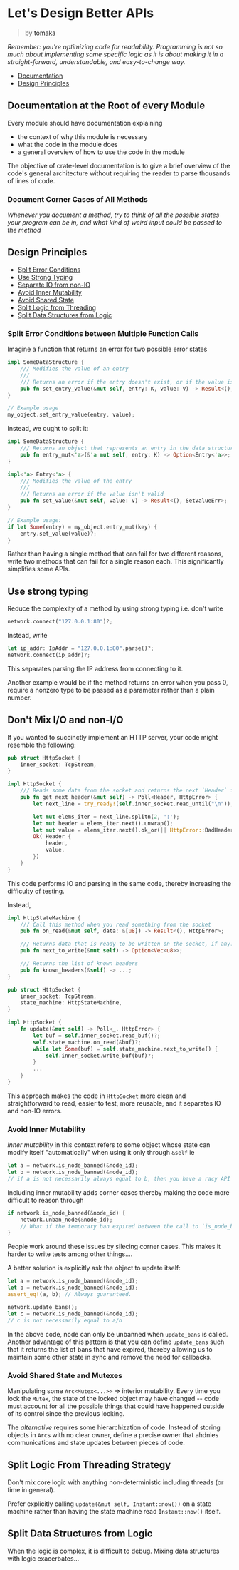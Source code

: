 # Let's Design Better APIs
> by [tomaka](https://github.com/tomaka)

*Remember: you're optimizing code for readability. Programming is not so much about implementing some specific logic as it is about making it in a straight-forward, understandable, and easy-to-change way.*

* [Documentation](#docs)
* [Design Principles](#principles)

## Documentation at the Root of every Module <a name = "docs"></a>

Every module should have documentation explaining
* the context of why this module is necessary
* what the code in the module does
* a general overview of how to use the code in the module

The objective of crate-level documentation is to give a brief overview of the code's general architecture without requiring the reader to parse thousands of lines of code.

### Document Corner Cases of All Methods

*Whenever you document a method, try to think of all the possible states your program can be in, and what kind of weird input could be passed to the method*

## Design Principles <a name = "principles"></a>

* [Split Error Conditions](#split)
* [Use Strong Typing](#strong)
* [Separate IO from non-IO](#io)
* [Avoid Inner Mutability](#inner)
* [Avoid Shared State](#shared)
* [Split Logic from Threading](#logic)
* [Split Data Structures from Logic](#data)

### Split Error Conditions between Multiple Function Calls

Imagine a function that returns an error for two possible error states

```rust
impl SomeDataStructure {
    /// Modifies the value of an entry
    ///
    /// Returns an error if the entry doesn't exist, or if the value isn't valid
    pub fn set_entry_value(&mut self, entry: K, value: V) -> Result<(), SetValueErr>;
}

// Example usage
my_object.set_entry_value(entry, value);
```

Instead, we ought to split it:

```rust
impl SomeDataStructure {
    /// Returns an object that represents an entry in the data structure
    pub fn entry_mut<'a>(&'a mut self, entry: K) -> Option<Entry<'a>>;
}

impl<'a> Entry<'a> {
    /// Modifies the value of the entry
    ///
    /// Returns an error if the value isn't valid
    pub fn set_value(&mut self, value: V) -> Result<(), SetValueErr>;
}

// Example usage:
if let Some(entry) = my_object.entry_mut(key) {
    entry.set_value(value)?;
}
```
Rather than having a single method that can fail for two different reasons, write two methods that can fail for a single reason each. This significantly simplifies some APIs.

## Use strong typing <a name = "strong"></a>

Reduce the complexity of a method by using strong typing i.e. don't write

```rust
network.connect("127.0.0.1:80")?;
```

Instead, write

```rust
let ip_addr: IpAddr = "127.0.0.1:80".parse()?;
network.connect(ip_addr)?;
```

This separates parsing the IP address from connecting to it.

Another example would be if the method returns an error when you pass 0, require a nonzero type to be passed as a parameter rather than a plain number.

## Don't Mix I/O and non-I/O <a name = "io"></a>

If you wanted to succinctly implement an HTTP server, your code might resemble the following:

```rust
pub struct HttpSocket {
    inner_socket: TcpStream,
}

impl HttpSocket {
    /// Reads some data from the socket and returns the next `Header` if possible
    pub fn get_next_header(&mut self) -> Poll<Header, HttpError> {
        let next_line = try_ready!(self.inner_socket.read_until("\n"));

        let mut elems_iter = next_line.splitn(2, ':');
        let mut header = elems_iter.next().unwrap();
        let mut value = elems_iter.next().ok_or(|| HttpError::BadHeaderFormat);
        Ok( Header {
            header,
            value,
        })
    }
}
```

This code performs IO and parsing in the same code, thereby increasing the difficulty of testing. 

Instead,

```rust
impl HttpStateMachine {
    /// Call this method when you read something from the socket
    pub fn on_read(&mut self, data: &[u8]) -> Result<(), HttpError>;

    /// Returns data that is ready to be written on the socket, if any. Should be called on `on_read`
    pub fn next_to_write(&mut self) -> Option<Vec<u8>>;

    /// Returns the list of known headers
    pub fn known_headers(&self) -> ...;
}

pub struct HttpSocket {
    inner_socket: TcpStream,
    state_machine: HttpStateMachine,
}

impl HttpSocket {
    fn update(&mut self) -> Poll<_, HttpError> {
        let buf = self.inner_socket.read_buf()?;
        self.state_machine.on_read(&buf)?;
        while let Some(buf) = self.state_machine.next_to_write() {
            self.inner_socket.write_buf(buf)?;
        }
        ...
    }
}
```

This approach makes the code in `HttpSocket` more clean and straightforward to read, easier to test, more reusable, and it separates IO and non-IO errors.

### Avoid Inner Mutability

*inner mutability* in this context refers to some object whose state can modify itself "automatically" when using it only through `&self` ie

```rust
let a = network.is_node_banned(&node_id);
let b = network.is_node_banned(&node_id);
// if a is not necessarily always equal to b, then you have a racy API
```

Including inner mutability adds corner cases thereby making the code more difficult to reason through

```rust
if network.is_node_banned(&node_id) {
    network.unban_node(&node_id);
    // What if the temporary ban expired between the call to `is_node_baned` and `unban_node`
}
```

People work around these issues by silecing corner cases. This makes it harder to write tests among other things....

A better solution is explicitly ask the object to update itself:

```rust
let a = network.is_node_banned(&node_id);
let b = network.is_node_banned(&node_id);
assert_eq!(a, b); // Always guaranteed.

network.update_bans();
let c = network.is_node_banned(&node_id);
// c is not necessarily equal to a/b
```

In the above code, node can only be unbanned when `update_bans` is called. Another advantage of this pattern is that you can define `update_bans` such that it returns the list of bans that have expired, thereby allowing us to maintain some other state in sync and remove the need for callbacks.

### Avoid Shared State and Mutexes

Manipulating some `Arc<Mutex<...>>` => interior mutability. Every time you lock the `Mutex`, the state of the locked object may have changed -- code must account for all the possible things that could have happened outside of its control since the previous locking.

The *alternative* requires some hierarchization of code. Instead of storing objects in `Arc`s with no clear owner, define a precise owner that ahdnles communications and state updates between pieces of code.

## Split Logic From Threading Strategy <a name = "time"></a>

Don't mix core logic with anything non-deterministic including threads (or time in general).

Prefer explicitly calling `update(&mut self, Instant::now())` on a state machine rather than having the state machine read `Instant::now()` itself.

## Split Data Structures from Logic <a name = "data"></a>

When the logic is complex, it is difficult to debug. Mixing data structures with logic exacerbates...

